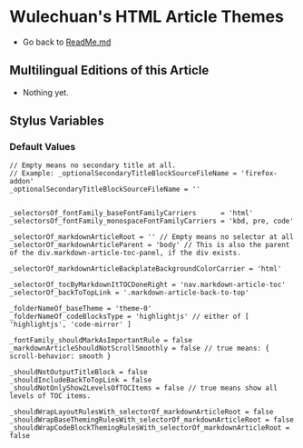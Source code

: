 <link rel="stylesheet" href="../../../dist/css/wulechuan-styles-for-html-via-markdown--vscode.default.min.css">

# Wulechuan's HTML Article Themes

- Go back to [ReadMe.md](../../../ReadMe.md)


## Multilingual Editions of this Article

- Nothing yet.


## Stylus Variables

### Default Values

```stylus
// Empty means no secondary title at all.
// Example: _optionalSecondaryTitleBlockSourceFileName = 'firefox-addon'
_optionalSecondaryTitleBlockSourceFileName = ''


_selectorsOf_fontFamily_baseFontFamilyCarriers      = 'html'
_selectorsOf_fontFamily_monospaceFontFamilyCarriers = 'kbd, pre, code'

_selectorOf_markdownArticleRoot = '' // Empty means no selector at all
_selectorOf_markdownArticleParent = 'body' // This is also the parent of the div.markdown-article-toc-panel, if the div exists.

_selectorOf_markdownArticleBackplateBackgroundColorCarrier = 'html'

_selectorOf_tocByMarkdownItTOCDoneRight = 'nav.markdown-article-toc'
_selectorOf_backToTopLink = '.markdown-article-back-to-top'

_folderNameOf_baseTheme = 'theme-0'
_folderNameOf_codeBlocksType = 'highlightjs' // either of [ 'highlightjs', 'code-mirror' ]

_fontFamily_shouldMarkAsImportantRule = false
_markdownArticleShouldNotScrollSmoothly = false // true means: { scroll-behavior: smooth }

_shouldNotOutputTitleBlock = false
_shouldIncludeBackToTopLink = false
_shouldNotOnlyShow2LevelsOfTOCItems = false // true means show all levels of TOC items.

_shouldWrapLayoutRulesWith_selectorOf_markdownArticleRoot = false
_shouldWrapBaseThemingRulesWith_selectorOf_markdownArticleRoot = false
_shouldWrapCodeBlockThemingRulesWith_selectorOf_markdownArticleRoot = false
```

